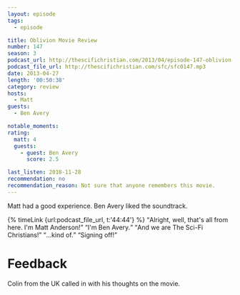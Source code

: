 ```yaml
---
layout: episode
tags:
  - episode

title: Oblivion Movie Review
number: 147
season: 3
podcast_url: http://thescifichristian.com/2013/04/episode-147-oblivion-movie-review/
podcast_file_url: http://thescifichristian.com/sfc/sfc0147.mp3
date: 2013-04-27
length: '00:50:38'
category: review
hosts:
  - Matt
guests:
  - Ben Avery

notable_moments:
rating:
  matt: 4
  guests:
    - guest: Ben Avery
      score: 2.5

last_listen: 2018-11-28
recommendation: no
recommendation_reason: Not sure that anyone remembers this movie.
---
```


Matt had a good experience. Ben Avery liked the soundtrack.

<div class="quote">
  {% timeLink {url:podcast_file_url, t:'44:44'} %}
  <q class="matt">Alright, well, that's all from here. I'm Matt Anderson!</q>
  <q data-name="Ben Avery">I'm Ben Avery.</q>
  <q class="matt">And we are The Sci-Fi Christians!</q>
  <q data-name="Ben Avery">...kind of.</q>
  <q class="matt">Signing off!</q>
</div>



# Feedback

Colin from the UK called in with his thoughts on the movie. 